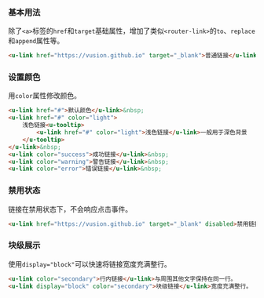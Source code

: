 ### 基本用法

除了`<a>`标签的`href`和`target`基础属性，增加了类似`<router-link>`的`to`、`replace`和`append`属性等。

``` html
<u-link href="https://vusion.github.io" target="_blank">普通链接</u-link>&nbsp;<u-link to="/cloud-ui/u-button">路由链接</u-link>
```

### 设置颜色

用`color`属性修改颜色。

``` html
<u-link href="#">默认颜色</u-link>&nbsp;
<u-link href="#" color="light">
    浅色链接<u-tooltip>
        <u-link href="#" color="light">浅色链接</u-link>一般用于深色背景
    </u-tooltip>
</u-link>&nbsp;
<u-link color="success">成功链接</u-link>&nbsp;
<u-link color="warning">警告链接</u-link>&nbsp;
<u-link color="error">错误链接</u-link>&nbsp;
```

### 禁用状态

链接在禁用状态下，不会响应点击事件。

``` html
<u-link href="https://vusion.github.io" target="_blank" disabled>禁用链接</u-link>
```

### 块级展示

使用`display="block"`可以快速将链接宽度充满整行。

``` html
<u-link color="secondary">行内链接</u-link>与周围其他文字保持在同一行。
<u-link display="block" color="secondary">块级链接</u-link>宽度充满整行。
```
